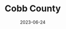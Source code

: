 ---
title: "Cobb County"
cc-type: county
date: 2023-06-24
hashtag: cobb-county
state:
  - Georgia
tags:
  - county
  - Georgia
---